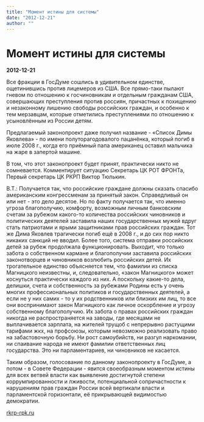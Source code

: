 ```yaml
---
title: "Момент истины для системы"
date: "2012-12-21"
author: ""
---
```


# Момент истины для системы

**2012-12-21** 

Все фракции в ГосДуме сошлись в удивительном единстве, ощетинившись против лицемеров из США. Все прямо-таки пылают гневом по отношению к госчиновникам и отдельным гражданам США, совершающих преступления против россиян, причастных к похищению и незаконному лишению свободы российских граждан, и особенно к тем мерзавцам, которые отметились преступлениями по отношению к усыновлённым из России детям.

Предлагаемый законопроект даже получил название - «Список Димы Яковлева» - по имени полуторагодовалого пацанёнка, который погиб в июле 2008 г., когда его приёмный папа американец оставил мальчика на жаре в запертой машине.

В том, что этот законопроект будет принят, практически никто не сомневается. Комментирует ситуацию Секретарь ЦК РОТ ФРОНТа, Первый секретарь ЦК РКРП Виктор Тюлькин.

В.Т.: Получается так, что российские граждане должны сказать спасибо американским конгрессменам за принятый закон. Справедливый он или нет - это дело десятое. Но по факту получается так, что именно угроза благополучию, комфорту, возможным личным банковским счетам за рубежом какого-то количества российских чиновников и политических деятелей заставила наших государственных мужей вдруг стать патриотами и ярыми защитниками прав российских граждан. Тот же Дима Яковлев трагически погиб ещё в 2008 г., и до сих пор никто никаких санкций не вводил. Более того, система отправки российских детей за рубеж продолжала функционировать. Выходит, что только забота о собственном кармане и благополучии заставила российских законотворцев и чиновников возлюбить российских детей. Их трогательное единство объясняется тем, что фамилии из списка Магницкого неизвестны, и, следовательно, «закон Магницкого» может коснуться практически каждого из них. А поскольку какие-то дела, делишки, счета и собственность за рубежами Родины есть у очень многих профессиональных политиков и государственных деятелей, а если не у них самих - то у их родственников или близких им лиц, то все они воспринимают закон Магницкого как личное оскорбление и угрозу собственному благополучию. Их забота о правах российских граждан никогда не распространяется на заводы, где месяцами не выплачивается зарплата, на жителей трущоб с непрерывно растущими тарифами жкх, на профсоюзы, которым невозможно реализовать право на забастовочную борьбу. Ни рост самоубийств, ни разгул наркомании, ни спаивание народа не имеют фамилии ответственных лиц государства. Это ни парламентариев, ни чиновников не касается.

Таким образом, голосование по данному законопроекту в ГосДуме, а потом - в Совете Федерации - явится своеобразным моментом истины для всех ветвей власти как выявление достигнутой степени коррумпированности и лживости, потенциальной сопричастности к нарушениям прав граждан России всей вертикали власти и парламентской горизонтали, её прикрывающей видимостью демократии.

[rkrp-rpk.ru](http://rkrp-rpk.ru/content/view/8495/1/)